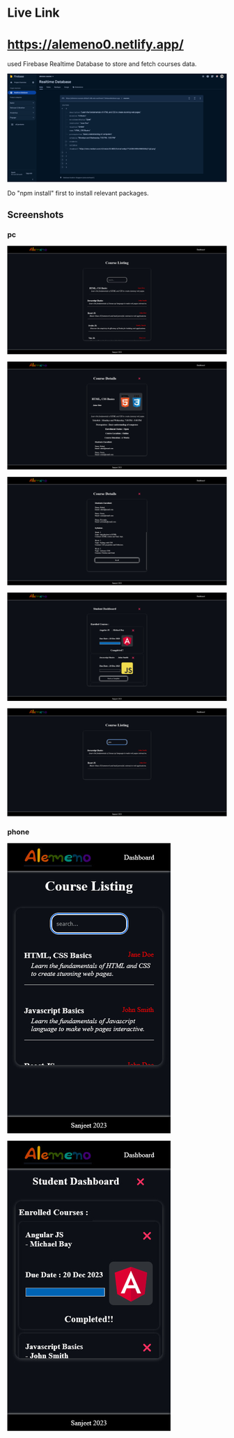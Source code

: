 # Live Link 

# https://alemeno0.netlify.app/

used Firebase Realtime Database to store and fetch courses data. 

![database](https://raw.githubusercontent.com/Sanjeet0000/alemeno-assignment/main/public/screenshot/database.jpg)

Do "npm install" first to install relevant packages.


## Screenshots

### pc

![course-list-pc](https://raw.githubusercontent.com/Sanjeet0000/alemeno-assignment/main/public/screenshot/Course-listing-pc.jpg)

![course-detail-1-pc](https://raw.githubusercontent.com/Sanjeet0000/alemeno-assignment/main/public/screenshot/Course-details-pc.jpg)

![course-detail-2-pc](https://raw.githubusercontent.com/Sanjeet0000/alemeno-assignment/main/public/screenshot/Course-details2-pc.jpg)

![dashboard-pc](https://raw.githubusercontent.com/Sanjeet0000/alemeno-assignment/main/public/screenshot/dashboard-pc.jpg)

![search-pc](https://raw.githubusercontent.com/Sanjeet0000/alemeno-assignment/main/public/screenshot/search-pc.jpg)

### phone

![course-listing-phone](https://raw.githubusercontent.com/Sanjeet0000/alemeno-assignment/main/public/screenshot/Course-listing-phone.jpg)

![dashboard-phone](https://raw.githubusercontent.com/Sanjeet0000/alemeno-assignment/main/public/screenshot/dashboard-phone.jpg)
